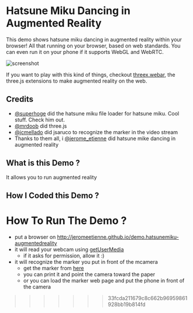 # Hatsune Miku Dancing in Augmented Reality

This demo shows hatsune miku dancing in augmented reality within your browser!
All that running on your browser, based on web standards.
You can even run it on your phone if it supports WebGL and WebRTC.

![screenshot](https://raw.githubusercontent.com/jeromeetienne/demo.hatsunemiku-augmentedreality/master/images/screenshot-nexus9.png)

If you want to play with this kind of things,
checkout [threex.webar](https://github.com/jeromeetienne/threex.webar),
the three.js extensions to make augmented reality on the web.

## Credits
- [@superhoge](http://twitter.com/superhoge) did the hatsune miku file loader for hatsune miku.
  Cool stuff. Check him out.
- [@mrdoob](http://twitter.com/mrdoob) did three.js
- [@jcmellado](https://github.com/jcmellado) did jsaruco to recognize the marker in the video stream
- Thanks to them all, i [@jerome_etienne](http://twitter.com/jerome_etienne) did 
  hatsune mike dancing in augmented reality 


## What is this Demo ?
It allows you to run augmented reality



## How I Coded this Demo ?

# How To Run The Demo ?
- put a browser on http://jeromeetienne.github.io/demo.hatsunemiku-augmentedreality
- it will read your webcam using [getUserMedia](https://developer.mozilla.org/en-US/docs/Web/API/Navigator/getUserMedia)
  - if it asks for permission, allow it :)
- it will recognize the marker you put in front of the mcamera
  - get the marker from [here](http://jeromeetienne.github.io/threex.webar/demo.hatsunemiku-augmentedreality/image-marker-265.html)
  - you can print it and point the camera toward the paper
  - or you can load the marker web page and put the phone in front of the camera
>>>>>>> 33fcda211679c8c662b96959861928bb19b814fd
